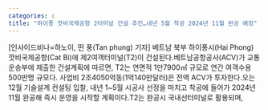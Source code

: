 ```yaml
---
categories: c
title: "하이퐁 깟비국제공항 2터미널 건설 추진…내년 5월 착공 2024년 11월 완공 예정"
---
```

[인사이드비나=하노이, 떤 풍(Tan phung) 기자] 베트남 북부 하이퐁시(Hai Phong) 깟비국제공항(Cat Bi)에 제2여객터미널(T2)이 건설된다.베트남공항공사(ACV)가 교통운송부에 제출한 건설계획에 따르면, T2는 연면적 1만7900㎡ 규모로 연간 여객수용 500만명 규모다. 사업비 2조4050억동(1억140만달러)은 전액 ACV가 투자한다.오는 12월 기술설계 컨설팅 입찰, 내년 1~5월 시공사 선정을 마치고 착공에 들어가 2024년 11월 완공해 즉시 운영을 시작할 계획이다.T2는 완공시 국내선터미널로 활용되며,